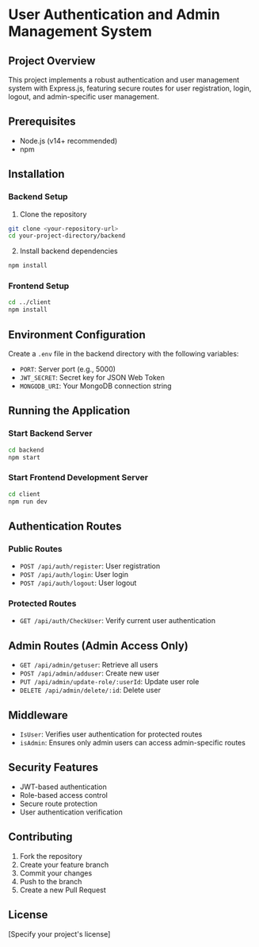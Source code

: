 # User Authentication and Admin Management System

## Project Overview
This project implements a robust authentication and user management system with Express.js, featuring secure routes for user registration, login, logout, and admin-specific user management.

## Prerequisites
- Node.js (v14+ recommended)
- npm

## Installation

### Backend Setup
1. Clone the repository
```bash
git clone <your-repository-url>
cd your-project-directory/backend
```

2. Install backend dependencies
```bash
npm install
```

### Frontend Setup
```bash
cd ../client
npm install
```

## Environment Configuration
Create a `.env` file in the backend directory with the following variables:
- `PORT`: Server port (e.g., 5000)
- `JWT_SECRET`: Secret key for JSON Web Token
- `MONGODB_URI`: Your MongoDB connection string

## Running the Application

### Start Backend Server
```bash
cd backend
npm start
```

### Start Frontend Development Server
```bash
cd client
npm run dev
```

## Authentication Routes

### Public Routes
- `POST /api/auth/register`: User registration
- `POST /api/auth/login`: User login
- `POST /api/auth/logout`: User logout

### Protected Routes
- `GET /api/auth/CheckUser`: Verify current user authentication

## Admin Routes (Admin Access Only)
- `GET /api/admin/getuser`: Retrieve all users
- `POST /api/admin/adduser`: Create new user
- `PUT /api/admin/update-role/:userId`: Update user role
- `DELETE /api/admin/delete/:id`: Delete user

## Middleware
- `IsUser`: Verifies user authentication for protected routes
- `isAdmin`: Ensures only admin users can access admin-specific routes

## Security Features
- JWT-based authentication
- Role-based access control
- Secure route protection
- User authentication verification

## Contributing
1. Fork the repository
2. Create your feature branch
3. Commit your changes
4. Push to the branch
5. Create a new Pull Request

## License
[Specify your project's license]
